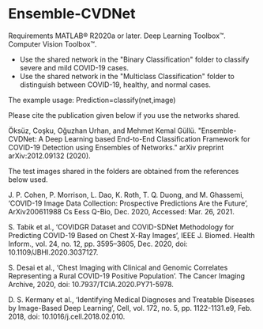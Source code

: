 # Ensemble-CVDNet

Requirements
MATLAB® R2020a or later.
Deep Learning Toolbox™.
Computer Vision Toolbox™.

- Use the shared network in the "Binary Classification" folder to classify severe and mild COVID-19 cases.
- Use the shared network in the "Multiclass Classification" folder to distinguish between COVID-19, healthy, and normal cases.

The example usage:  Prediction=classify(net,image)

Please cite the publication given below if you use the networks shared.

Öksüz, Coşku, Oğuzhan Urhan, and Mehmet Kemal Güllü. "Ensemble-CVDNet: A Deep Learning based End-to-End Classification Framework for COVID-19 Detection using Ensembles of Networks." arXiv preprint arXiv:2012.09132 (2020).


The test images shared in the folders are obtained from the references below used. 

J. P. Cohen, P. Morrison, L. Dao, K. Roth, T. Q. Duong, and M. Ghassemi, ‘COVID-19 Image Data Collection: Prospective Predictions Are the Future’, ArXiv200611988 Cs Eess Q-Bio, Dec. 2020, Accessed: Mar. 26, 2021.

S. Tabik et al., ‘COVIDGR Dataset and COVID-SDNet Methodology for Predicting COVID-19 Based on Chest X-Ray Images’, IEEE J. Biomed. Health Inform., vol. 24, no. 12, pp. 3595–3605, Dec. 2020, doi: 10.1109/JBHI.2020.3037127.

S. Desai et al., ‘Chest Imaging with Clinical and Genomic Correlates Representing a Rural COVID-19 Positive Population’. The Cancer Imaging Archive, 2020, doi: 10.7937/TCIA.2020.PY71-5978.

D. S. Kermany et al., ‘Identifying Medical Diagnoses and Treatable Diseases by Image-Based Deep Learning’, Cell, vol. 172, no. 5, pp. 1122-1131.e9, Feb. 2018, doi: 10.1016/j.cell.2018.02.010.
